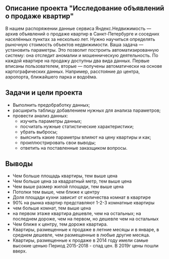 ## Описание проекта "Исследование объявлений о продаже квартир"


В нашем распоряжении данные сервиса Яндекс.Недвижимость — архив объявлений о продаже квартир в Санкт-Петербурге и соседних населённых пунктах за несколько лет. Нужно научиться определять рыночную стоимость объектов недвижимости. Ваша задача — установить параметры. Это позволит построить автоматизированную систему: она отследит аномалии и мошенническую деятельность.
По каждой квартире на продажу доступны два вида данных. Первые вписаны пользователем, вторые — получены автоматически на основе картографических данных. Например, расстояние до центра, аэропорта, ближайшего парка и водоёма.


## Задачи и цели проекта
 - Выполнить предобработку данных;
 - расширить таблицу добавлением нужных для анализа параметров;
 - провести анализ данных:
   - изучить параметры данных;
   - посчитать нужные статистические характеристики;
   - убрать выбросы;
   - выяснить какие параметры влияют на цену квартиры и как;
   - проиллюстрировать свои выводы;
   - ответить на поставленные заказщиком вопросы.

## Выводы
- Чем больше площадь квартиры, тем выше цена
- Чем больше цена за квадратный метр, тем выше цена
- Чем выше размер жилой площади, тем выше цена
- Потолки тем выше, чем ближе к центру
- Доля площади кухни зависит от количества комнат в квартире
- 90% на рынка квартир представляют 1-2-3 комнатные квартиры
- чем больше комнат, тем выше цена
- на первом этаже квартира дешевле, чем на остальных; на последнем дороже, чем на первом, но дешевле чем на остальных
- Чем ближе к центру, тем дороже квартира.
- Квартиры, размещенные к продаже в летние месяцы и в январе, в среднем дешевле, чем размещенные в любые другие месяца.
- Квартиры, размещенные к продаже в 2014 году имели самые высокие ценыю Период 2015-2018 - спад цен. В 2019г цены пошли вверх.
